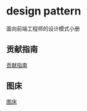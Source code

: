 # design pattern
面向前端工程师的设计模式小册

## 贡献指南

[贡献指南](https://github.com/retech-fe/design-pattern/blob/develop/Contribution.md)

## 图床

[图床](https://github.com/retech-fe/blog/blob/develop/ImageUpload.md)
